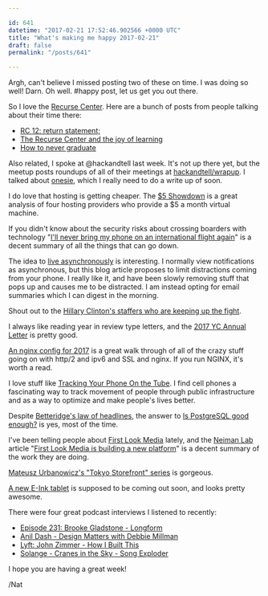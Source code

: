 ```yaml
---

id: 641
datetime: "2017-02-21 17:52:46.902566 +0000 UTC"
title: "What's making me happy 2017-02-21"
draft: false
permalink: "/posts/641"

---
```


Argh, can't believe I missed posting two of these on time. I was doing so well! Darn. Oh well. #happy post, let us get you out there.


So I love the [Recurse Center](https://recurse.com). Here are a bunch of posts from people talking about their time there:

 - [RC 12: return statement;](https://blog.stanzheng.com/recurse/return-statement/)
 - [The Recurse Center and the joy of learning](https://martin.kleppmann.com/2015/10/11/recurse-center-joy-of-learning.html)
 - [How to never graduate](https://blog.daftcode.pl/how-to-never-graduate-ebe6578ccb89?source=ifttt--------------1)

Also related, I spoke at @hackandtell last week. It's not up there yet, but the meetup posts roundups of all of their meetings at [hackandtell/wrapup](https://github.com/hackandtell/wrapup). I talked about [onesie](https://www.onesie.website/), which I really need to do a write up of soon.


I do love that hosting is getting cheaper. The [$5 Showdown](https://joshtronic.com/2017/02/14/five-dollar-showdown-linode-vs-digitalocean-vs-lightsaild-vs-vultr/) is a great analysis of four hosting providers who provide a $5 a month virtual machine.

If you didn't know about the security risks about crossing boarders with technology "[I'll never bring my phone on an international flight again](https://medium.freecodecamp.com/ill-never-bring-my-phone-on-an-international-flight-again-neither-should-you-e9289cde0e5f?source=ifttt--------------1)" is a decent summary of all the things that can go down.

The idea to [live asynchronously](https://medium.freecodecamp.com/live-asynchronously-c8e7172fe7ea?source=ifttt--------------1) is interesting. I normally view notifications as asynchronous, but this blog article proposes to limit distractions coming from your phone. I really like it, and have been slowly removing stuff that pops up and causes me to be distracted. I am instead opting for email summaries which I can digest in the morning.

Shout out to the [Hillary Clinton's staffers who are keeping up the fight](http://www.cnn.com/2017/02/18/politics/clinton-veterans-fight-trump/index.html).

I always like reading year in review type letters, and the [2017 YC Annual Letter](http://blog.samaltman.com/2017-yc-annual-letter) is pretty good.

[An nginx config for 2017](https://certsimple.com/blog/nginx-http2-load-balancing-config) is a great walk through of all of the crazy stuff going on with http/2 and ipv6 and SSL and nginx. If you run NGINX, it's worth a read.

I love stuff like [Tracking Your Phone On the Tube](http://www.gizmodo.co.uk/2017/02/heres-what-tfl-learned-from-tracking-your-phone-on-the-tube/). I find cell phones a fascinating way to track movement of people through public infrastructure and as a way to optimize and make people's lives better.

Despite [Betteridge's law of headlines](https://en.wikipedia.org/wiki/Betteridge's_law_of_headlines), the answer to [Is PostgreSQL good enough?](https://renesd.blogspot.com/2017/02/is-postgresql-good-enough.html) is yes, most of the time.

I've been telling people about [First Look Media](https://firstlook.media/) lately, and the [Neiman Lab](http://www.niemanlab.org/) article "[First Look Media is building a new platform](http://www.niemanlab.org/2016/06/first-look-media-is-building-a-new-platform-that-aims-to-include-everything-from-films-to-podcasts/)" is a decent summary of the work they are doing.

[Mateusz Urbanowicz's "Tokyo Storefront" series](http://mateuszurbanowicz.com/tokyo-storefront-illustration-series) is gorgeous.

[A new E-Ink tablet](http://www.theverge.com/circuitbreaker/2016/12/2/13818796/remarkable-giant-e-ink-tablet-paper-notebook) is supposed to be coming out soon, and looks pretty awesome.

There were four great podcast interviews I listened to recently:

 - [Episode 231: Brooke Gladstone - Longform](http://pca.st/K9Ap)
 - [Anil Dash - Design Matters with Debbie Millman](http://pca.st/rX9Z)
 - [Lyft: John Zimmer - How I Built This](http://pca.st/gOe6)
 - [Solange - Cranes in the Sky - Song Exploder](http://pca.st/Z0YG)

I hope you are having a great week!

/Nat
